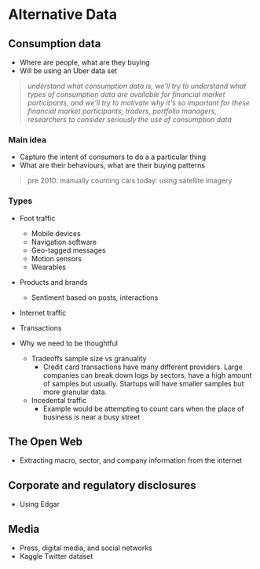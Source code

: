 # Alternative Data

## Consumption data
  * Where are people, what are they buying
  * Will be using an Uber data set 

> _understand what consumption data is, we'll try to understand what types of consumption data are available for financial market participants, and we'll try to motivate why it's so important for these financial market participants; traders, portfolio managers, researchers to consider seriously the use of consumption data_

### Main idea
  * Capture the intent of consumers to do a a particular thing
  * What are their behaviours, what are their buying patterns

>pre 2010: manually counting cars
>today: using satellite imagery


### Types
* Foot traffic
  * Mobile devices
  * Navigation software
  * Geo-tagged messages 
  * Motion sensors
  * Wearables
  
* Products and brands
  * Sentiment based on posts, interactions
  
* Internet traffic

* Transactions

* Why we need to be thoughtful
  * Tradeoffs sample size vs granuality
    * Credit card transactions have many different providers. Large companies can break down logs by sectors, have a high amount of samples but usually. Startups will have smaller samples but more granular data.
  * Incedental traffic
    * Example would be attempting to count cars when the place of business is near a busy street

  
## The Open Web
  * Extracting macro, sector, and company information from the internet

## Corporate and regulatory disclosures
  * Using Edgar
  
## Media
  * Press, digital media, and social networks
  * Kaggle Twitter dataset
  

  
